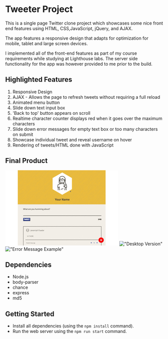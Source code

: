 # Tweeter Project

This is a single page Twitter clone project which showcases some nice front end features using HTML, CSS,JavaScript, jQuery, and AJAX.

The app features a responsive design that adapts for optimization for mobile, tablet and large screen devices.

I implemented all of the front-end features as part of my course requirements while studying at Lighthouse labs. The server side functionality for the app was however provided to me prior to the build.

## Highlighted Features

1. Responsive Design
2. AJAX - Allows the page to refresh tweets without requiring a full reload
3. Animated menu button
4. Slide down text input box
5. 'Back to top' button appears on scroll
6. Realtime character counter displays red when it goes over the maximum characters
7. Slide down error messages for empty text box or too many characters on submit
8. Showcase individual tweet and reveal username on hover
9. Rendering of tweets/HTML done with JavaScript

## Final Product

!["Mobile/Tablet Version"](https://github.com/skendanavian/tweeter/blob/master/docs/Tablet-Mobile%20Version.gif?raw=true)
!["Desktop Version"](https://github.com/skendanavian/tweeter/blob/master/docs/DesktopVersion.gif?raw=true)
!["Error Message Example"]()

## Dependencies

- Node.js
- body-parser
- chance
- express
- md5

## Getting Started

- Install all dependencies (using the `npm install` command).
- Run the web server using the `npm run start` command.
